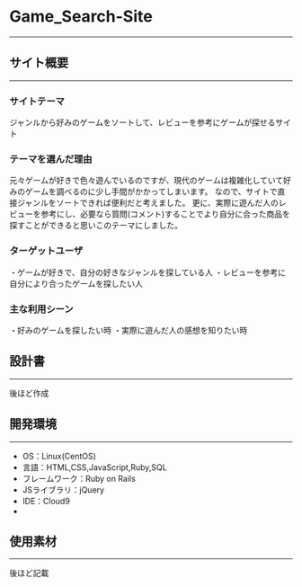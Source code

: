 # Game_Search-Site
--------------------------------
## サイト概要
--------------------------------
### サイトテーマ
ジャンルから好みのゲームをソートして、レビューを参考にゲームが探せるサイト

### テーマを選んだ理由
元々ゲームが好きで色々遊んでいるのですが、現代のゲームは複雑化していて好みのゲームを調べるのに少し手間がかかってしまいます。
なので、サイトで直接ジャンルをソートできれば便利だと考えました。
更に、実際に遊んだ人のレビューを参考にし、必要なら質問(コメント)することでより自分に合った商品を探すことができると思いこのテーマにしました。

### ターゲットユーザ
・ゲームが好きで、自分の好きなジャンルを探している人
・レビューを参考に自分により合ったゲームを探したい人

### 主な利用シーン
・好みのゲームを探したい時
・実際に遊んだ人の感想を知りたい時

## 設計書
-------------------------------
後ほど作成

## 開発環境
-------------------------------
- OS：Linux(CentOS)
- 言語：HTML,CSS,JavaScript,Ruby,SQL
- フレームワーク：Ruby on Rails
- JSライブラリ：jQuery
- IDE：Cloud9
- 
## 使用素材
-------------------------------
後ほど記載